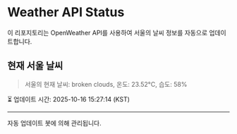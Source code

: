 
# Weather API Status

이 리포지토리는 OpenWeather API를 사용하여 서울의 날씨 정보를 자동으로 업데이트합니다.

## 현재 서울 날씨
> 서울의 현재 날씨: broken clouds, 온도: 23.52°C, 습도: 58%

⏳ 업데이트 시간: 2025-10-16 15:27:14 (KST)

---
자동 업데이트 봇에 의해 관리됩니다.
